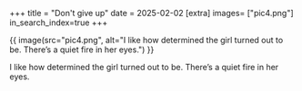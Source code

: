 +++
title = "Don't give up"
date = 2025-02-02
[extra]
images= ["pic4.png"]
in_search_index=true
+++


{{ image(src="pic4.png", alt="I like how determined the girl turned out to be. There’s a quiet fire in her eyes.") }}

I like how determined the girl turned out to be. There’s a quiet fire in her eyes.